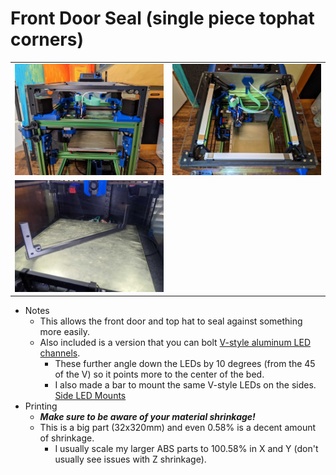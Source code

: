 Front Door Seal (single piece tophat corners)
============
<table width=100%>
<TR><TD width=50% align="center"><img src="Images/frontview.jpg"></TD>
<TD width=50% align="center"><img src="Images/topview.jpg"></TD>
</TR>
<TR><TD width=50% align="center"><img src="Images/printed.jpg"></TD>
<TD></TD>
</TR>
</TABLE>

- Notes
   - This allows the front door and top hat to seal against something more easily.  
   - Also included is a version that you can bolt <a href="https://www.aliexpress.com/item/2251832693313513.html">V-style aluminum LED channels</A>.   
     - These further angle down the LEDs by 10 degrees (from the 45 of the V) so it points more to the center of the bed.  
     - I also made a bar to mount the same V-style LEDs on the sides.  <a href="../long-side_led_mounts/">Side LED Mounts</A>
- Printing
	 - ***Make sure to be aware of your material shrinkage!***  
	 - This is a big part (32x320mm) and even 0.58% is a decent amount of shrinkage.
  	   -  I usually scale my larger ABS parts to 100.58% in X and Y (don't usually see issues with Z shrinkage).
